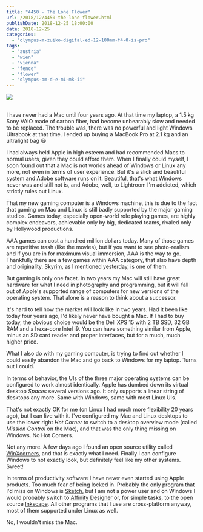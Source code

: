 ```yaml
---
title: "4450 - The Lone Flower"
url: /2018/12/4450-the-lone-flower.html
publishDate: 2018-12-25 18:00:00
date: 2018-12-25
categories: 
  - "olympus-m-zuiko-digital-ed-12-100mm-f4-0-is-pro"
tags: 
  - "austria"
  - "wien"
  - "vienna"
  - "fence"
  - "flower"
  - "olympus-om-d-e-m1-mk-ii"
---
```

<div class="container">
<div class="center"><a target="_blank" href="https://d25zfm9zpd7gm5.cloudfront.net/1200x1200/2017/20171010_075112_lr.jpg"><img class="webfeedsFeaturedVisual" src="https://d25zfm9zpd7gm5.cloudfront.net/0600x0600/2017/20171010_075112_lr.jpg" /></a></div>
</div>
<br />

I have never had a Mac until four years ago. At that time my laptop,
a 1.5&nbsp;kg Sony VAIO made of carbon fiber, had become unbearably
slow and needed to be replaced. The trouble was, there was no
powerful and light Windows Ultrabook at that time. I ended up buying
a MacBook Pro at 2.1&nbsp;kg and an ultralight bag :smiley:

I had always held Apple in high esteem and had recommended Macs to
normal users, given they could afford them. When I finally could
myself, I soon found out that a Mac is not worlds ahead of Windows
or Linux any more, not even in terms of user experience. But it's a
slick and beautiful system and Adobe software runs on it. Beautiful,
that's what Windows never was and still not is, and Adobe, well, to
Lightroom I'm addicted, which strictly rules out Linux.

That my new gaming computer is a Windows machine, this is due to the
fact that gaming on Mac and Linux is still badly supported by the
major gaming studios. Games today, especially open-world role
playing games, are highly complex endeavors, achievable only by big,
dedicated teams, rivaled only by Hollywood productions. 

AAA games can cost a hundred million dollars today. Many of those
games are repetitive trash (like the movies), but if you want to see
photo-realism and if you are in for maximum visual immersion, AAA is
the way to go. Thankfully there are a few games within AAA category,
that also have depth and originality.
[Skyrim](https://elderscrolls.bethesda.net/en/skyrim), as I
mentioned yesterday, is one of them.

But gaming is only one facet. In two years my Mac will still have
great hardware for what I need in photography and programming, but
it will fall out of Apple's supported range of computers for new
versions of the operating system. That alone is a reason to think
about a successor.

It's hard to tell how the market will look like in two years. Had it
been like today four years ago, I'd likely never have bought a Mac.
If I had to buy today, the obvious choice would be the Dell XPS 15
with 2&nbsp;TB SSD, 32&nbsp;GB RAM and a hexa-core Intel&nbsp;i9.
You can have something similar from Apple, minus an SD card reader
and proper interfaces, but for a much, much higher price.

What I also do with my gaming computer, is trying to find out
whether I could easily abandon the Mac and go back to Windows for my
laptop. Turns out I could.

In terms of behavior, the UIs of the three major operating systems
can be configured to work almost identically. Apple has dumbed down
its virtual desktop _Spaces_ several versions ago. It only supports
a linear string of desktops any more. Same with Windows, same with
most Linux UIs.

That's not exactly OK for me (on Linux I had much more flexibility
20 years ago), but I can live with it. I've configured my Mac and
Linux desktops to use the lower right _Hot Corner_ to switch to a
desktop overview mode (called _Mission Control_ on the Mac), and
that was the only thing missing on Windows. No Hot Corners.

Not any more. A few days ago I found an open source utility called
[WinXcorners](https://apps.codigobit.info/2015/10/winxcorners-hot-corners-for-windows-10.html),
and that is exactly what I need. Finally I can configure Windows to
not exactly look, but definitely feel like my other systems. Sweet!

In terms of productivity software I have never even started using
Apple products. Too much fear of being locked in. Probably the only
program that I'd miss on Windows is
[Sketch](https://sketchapp.com/), but I am not a power user and on
Windows I would probably switch to [Affinity
Designer](https://affinity.serif.com/en-us/designer/) or, for simple
tasks, to the open source [Inkscape](https://inkscape.org/). All
other programs that I use are cross-platform anyway, most of them
supported under Linux as well.

No, I wouldn't miss the Mac.